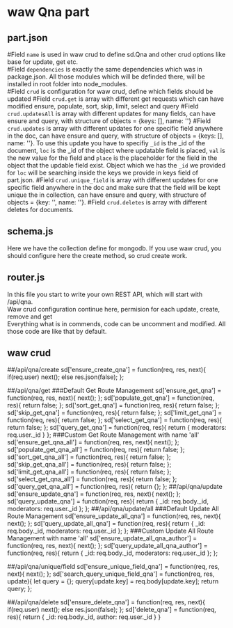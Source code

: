 # waw Qna part

## part.json
#Field `name`
is used in waw crud to define sd.Qna and other crud options like base for update, get etc.<br>
#Field `dependencies`
is exactly the same dependencies which was in package.json. All those modules which will be definded there, will be installed in root folder into node_modules.<br>
#Field `crud` is configuration for waw crud, define which fields should be updated
#Field `crud.get`
is array with different get requests which can have modified ensure, populate, sort, skip, limit, select and query
#Field `crud.updatesAll`
is array with different updates for many fields, can have ensure and query, with structure of objects = {keys: [], name: ''}
#Field `crud.updates`
is array with different updates for one specific field anywhere in the doc, can have ensure and query, with structure of objects = {keys: [], name: ''}. To use this update you have to specifiy `_id` is the _id of the document, `loc` is the _id of the object where updatable field is placed, `val` is the new value for the field and `place` is the placeholder for the field in the object that the updable field exist. Object which we has the `_id` we provided for `loc` will be searching inside the keys we provide in keys field of part.json.
#Field `crud.unique_field`
is array with different updates for one specific field anywhere in the doc and make sure that the field will be kept unique the in collection, can have ensure and query, with structure of objects = {key: '', name: ''}.
#Field `crud.deletes`
is array with different deletes for documents.

## schema.js
Here we have the collection define for mongodb. If you use waw crud, you should configure here the create method, so crud create work.

## router.js
In this file you start to write your own REST API, which will start with /api/qna.<br>
Waw crud configuration continue here, permision for each update, create, remove and get<br>
Everything what is in commends, code can be uncomment and modified. All those code are like that by default.

## waw crud
##/api/qna/create
sd['ensure_create_qna'] = function(req, res, next){
	if(req.user) next();
	else res.json(false);
};

##/api/qna/get
###Default Get Route Management
sd['ensure_get_qna'] = function(req, res, next){
	next();
};
sd['populate_get_qna'] = function(req, res){
	return false;
};
sd['sort_get_qna'] = function(req, res){
	return false;
};
sd['skip_get_qna'] = function(req, res){
	return false;
};
sd['limit_get_qna'] = function(req, res){
	return false;
};
sd['select_get_qna'] = function(req, res){
	return false;
};
sd['query_get_qna'] = function(req, res){
	return {
		moderators: req.user._id
	}
};
###Custom Get Route Management with name 'all'
sd['ensure_get_qna_all'] = function(req, res, next){
	next();
};
sd['populate_get_qna_all'] = function(req, res){
	return false;
};
sd['sort_get_qna_all'] = function(req, res){
	return false;
};
sd['skip_get_qna_all'] = function(req, res){
	return false;
};
sd['limit_get_qna_all'] = function(req, res){
	return false;
};
sd['select_get_qna_all'] = function(req, res){
	return false;
};
sd['query_get_qna_all'] = function(req, res){
	return {};
};
##/api/qna/update
sd['ensure_update_qna'] = function(req, res, next){
	next();
};
sd['query_update_qna'] = function(req, res){
	return {
		_id: req.body._id,
		moderators: req.user._id
	};
};
##/api/qna/update/all
###Default Update All Route Management
sd['ensure_update_all_qna'] = function(req, res, next){
	next();
};
sd['query_update_all_qna'] = function(req, res){
	return {
		_id: req.body._id,
		moderators: req.user._id
	};
};
###Custom Update All Route Management with name 'all'
sd['ensure_update_all_qna_author'] = function(req, res, next){
	next();
};
sd['query_update_all_qna_author'] = function(req, res){
	return {
		_id: req.body._id,
		moderators: req.user._id
	};
};

##/api/qna/unique/field
sd['ensure_unique_field_qna'] = function(req, res, next){
	next();
};
sd['search_query_unique_field_qna'] = function(req, res, update){
	let query = {};
	query[update.key] = req.body[update.key];
	return query;
};

##/api/qna/delete
sd['ensure_delete_qna'] = function(req, res, next){
	if(req.user) next();
	else res.json(false);
};
sd['delete_qna'] = function(req, res){
	return {
		_id: req.body._id,
		author: req.user._id
	}
}